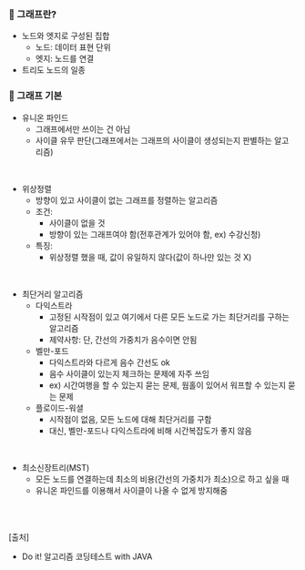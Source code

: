 ### 📌 그래프란?

- 노드와 엣지로 구성된 집합
  - 노드: 데이터 표현 단위
  - 엣지: 노드를 연결
- 트리도 노드의 일종

### 📌 그래프 기본

- 유니온 파인드
  - 그래프에서만 쓰이는 건 아님
  - 사이클 유무 판단(그래프에서는 그래프의 사이클이 생성되는지 판별하는 알고리즘)

<br>
  
- 위상정렬
  - 방향이 있고 사이클이 없는 그래프를 정렬하는 알고리즘
  - 조건: 
    - 사이클이 없을 것
    - 방향이 있는 그래프여야 함(전후관계가 있어야 함, ex) 수강신청)
  - 특징:
    - 위상정렬 했을 때, 값이 유일하지 않다(값이 하나만 있는 것 X)

<br>
    
- 최단거리 알고리즘
  - 다익스트라
    - 고정된 시작점이 있고 여기에서 다른 모든 노드로 가는 최단거리를 구하는 알고리즘
    - 제약사항: 단, 간선의 가중치가 음수이면 안됨
  - 벨만-포드
    - 다익스트라와 다르게 음수 간선도 ok
    - 음수 사이클이 있는지 체크하는 문제에 자주 쓰임
    - ex) 시간여행을 할 수 있는지 묻는 문제, 웜홀이 있어서 워프할 수 있는지 묻는 문제
  - 플로이드-워셜
    - 시작점이 없음, 모든 노드에 대해 최단거리를 구함
    - 대신, 벨만-포드나 다익스트라에 비해 시간복잡도가 좋지 않음

<br>

- 최소신장트리(MST)
  - 모든 노드를 연결하는데 최소의 비용(간선의 가중치가 최소)으로 하고 싶을 때
  - 유니온 파인드를 이용해서 사이클이 나올 수 없게 방지해줌


<br>
<br>

[출처]

- Do it! 알고리즘 코딩테스트 with JAVA

<br>
<br>


